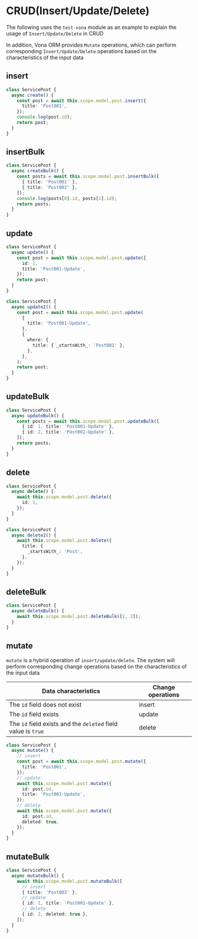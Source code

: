 # CRUD(Insert/Update/Delete)

The following uses the `test-vona` module as an example to explain the usage of `Insert/Update/Delete` in CRUD

In addition, Vona ORM provides `Mutate` operations, which can perform corresponding `Insert/Update/Delete` operations based on the characteristics of the input data

## insert

``` typescript
class ServicePost {
  async create() {
    const post = await this.scope.model.post.insert({
      title: 'Post001',
    });
    console.log(post.id);
    return post;
  }
}
```

## insertBulk

``` typescript
class ServicePost {
  async createBulk() {
    const posts = await this.scope.model.post.insertBulk([
      { title: 'Post001' },
      { title: 'Post002' },
    ]);
    console.log(posts[0].id, posts[1].id);
    return posts;
  }
}
```

## update

``` typescript
class ServicePost {
  async update() {
    const post = await this.scope.model.post.update({
      id: 1,
      title: 'Post001-Update',
    });
    return post;
  }
}
```

``` typescript
class ServicePost {
  async update2() {
    const post = await this.scope.model.post.update(
      {
        title: 'Post001-Update',
      },
      {
        where: {
          title: { _startsWith_: 'Post001' },
        },
      },
    );
    return post;
  }
}
```

## updateBulk

``` typescript
class ServicePost {
  async updateBulk() {
    const posts = await this.scope.model.post.updateBulk([
      { id: 1, title: 'Post001-Update' },
      { id: 2, title: 'Post002-Update' },
    ]);
    return posts;
  }
}
```

## delete

``` typescript
class ServicePost {
  async delete() {
    await this.scope.model.post.delete({
      id: 1,
    });
  }
}
```

``` typescript
class ServicePost {
  async delete2() {
    await this.scope.model.post.delete({
      title: {
        _startsWith_: 'Post',
      },
    });
  }
}
```

## deleteBulk

``` typescript
class ServicePost {
  async deleteBulk() {
    await this.scope.model.post.deleteBulk([1, 2]);
  }
}
```

## mutate

`mutate` is a hybrid operation of `insert/update/delete`. The system will perform corresponding change operations based on the characteristics of the input data

|Data characteristics|Change operations|
|--|--|
|The `id` field does not exist|insert|
|The `id` field exists|update|
|The `id` field exists and the `deleted` field value is `true`|delete|

``` typescript
class ServicePost {
  async mutate() {
    // insert
    const post = await this.scope.model.post.mutate({
      title: 'Post001',
    });
    // update
    await this.scope.model.post.mutate({
      id: post.id,
      title: 'Post001-Update',
    });
    // delete
    await this.scope.model.post.mutate({
      id: post.id,
      deleted: true,
    });
  }
}
```

## mutateBulk

``` typescript
class ServicePost {
  async mutateBulk() {
    await this.scope.model.post.mutateBulk([
      // insert
      { title: 'Post003' },
      // update
      { id: 1, title: 'Post001-Update' },
      // delete
      { id: 2, deleted: true },
    ]);
  }
}
```
